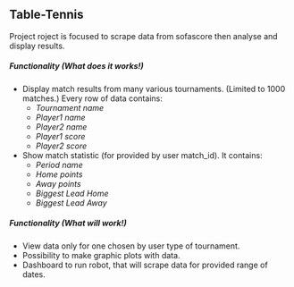 ## Table-Tennis
Project roject is focused to scrape data from sofascore then analyse and display results.

##### Functionality (_What does it works!_)
* Display match results from many various tournaments. (Limited to 1000 matches.)
Every row of data contains:
    * _Tournament name_
    * _Player1 name_
    * _Player2 name_
    * _Player1 score_
    * _Player2 score_
* Show match statistic (for provided by user match_id). It contains:
    * _Period name_
    * _Home points_
    * _Away points_
    * _Biggest Lead Home_
    * _Biggest Lead Away_

##### Functionality (_What will work!_)
* View data only for one chosen by user type of tournament.
* Possibility to make graphic plots with data.
* Dashboard to run robot, that will scrape data for provided range of dates.


